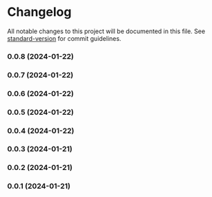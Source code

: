 # Changelog

All notable changes to this project will be documented in this file. See [standard-version](https://github.com/conventional-changelog/standard-version) for commit guidelines.

### 0.0.8 (2024-01-22)

### 0.0.7 (2024-01-22)

### 0.0.6 (2024-01-22)

### 0.0.5 (2024-01-22)

### 0.0.4 (2024-01-22)

### 0.0.3 (2024-01-21)

### 0.0.2 (2024-01-21)

### 0.0.1 (2024-01-21)
